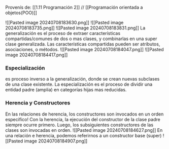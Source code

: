 Provenís de: [[1.11 Programación 2]] // [[Programación orientada a objetos(POO)]] 


![[Pasted image 20240708183630.png]]
![[Pasted image 20240708183735.png]]
![[Pasted image 20240708183831.png]]
La generalización es el proceso de extraer características compartidas/comunes de dos o mas clases, y combinarlas en una super clase generalizada. Las características compartidas pueden ser atributos, asociaciones, o métodos.
![[Pasted image 20240708184047.png]]
![[Pasted image 20240708184417.png]]
### Especialización 
es proceso inverso a la generalización, donde se crean nuevas subclases de una clase existente. La especialización es el proceso de dividir una entidad padre (amplia) en categorías hijas mas reducidas.
### Herencia y Constructores
En las relaciones de herencia, los constructores son invocados en un orden especifico!
Con la herencia, la ejecución del constructor de la clase padre siempre ocurre primero. Luego, los subsiguientes constructores de las clases son invocadas en orden.
![[Pasted image 20240708184627.png]]
En una relación e herencia, podemos referirnos a un constructor base (super)
![[Pasted image 20240708184907.png]]
